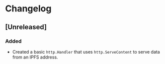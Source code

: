 # Changelog

## [Unreleased]
### Added
- Created a basic `http.Handler` that uses `http.ServeContent` to serve data
  from an IPFS address.
